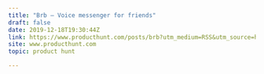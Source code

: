 ```yaml
---
title: "Brb — Voice messenger for friends"
draft: false
date: 2019-12-18T19:30:44Z
link: https://www.producthunt.com/posts/brb?utm_medium=RSS&utm_source=hune
site: www.producthunt.com
topic: product hunt  

---
```

